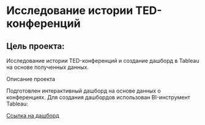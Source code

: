 # Исследование истории TED-конференций 
## Цель проекта:

Исследование истории TED-конференций и создание дашборд в Tableau на основе полученных данных.

Описание проекта

Подготовлен интерактивный дашборд на основе данных о конференциях. Для создания дашбордов использован BI-инструмент Tableau:

[Ссылка на дашборд](https://public.tableau.com/views/TED-1_4/Story1?:language=en-US&publish=yes&:display_count=n&:origin=viz_share_link)
